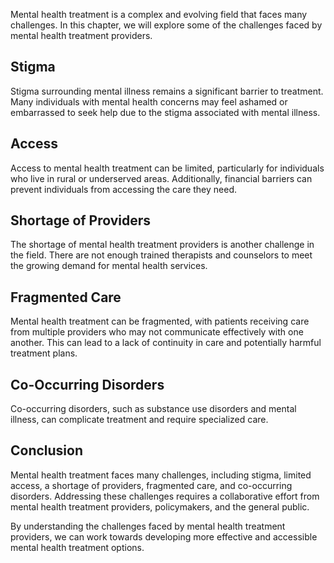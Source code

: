 
Mental health treatment is a complex and evolving field that faces many challenges. In this chapter, we will explore some of the challenges faced by mental health treatment providers.

Stigma
------

Stigma surrounding mental illness remains a significant barrier to treatment. Many individuals with mental health concerns may feel ashamed or embarrassed to seek help due to the stigma associated with mental illness.

Access
------

Access to mental health treatment can be limited, particularly for individuals who live in rural or underserved areas. Additionally, financial barriers can prevent individuals from accessing the care they need.

Shortage of Providers
---------------------

The shortage of mental health treatment providers is another challenge in the field. There are not enough trained therapists and counselors to meet the growing demand for mental health services.

Fragmented Care
---------------

Mental health treatment can be fragmented, with patients receiving care from multiple providers who may not communicate effectively with one another. This can lead to a lack of continuity in care and potentially harmful treatment plans.

Co-Occurring Disorders
----------------------

Co-occurring disorders, such as substance use disorders and mental illness, can complicate treatment and require specialized care.

Conclusion
----------

Mental health treatment faces many challenges, including stigma, limited access, a shortage of providers, fragmented care, and co-occurring disorders. Addressing these challenges requires a collaborative effort from mental health treatment providers, policymakers, and the general public.

By understanding the challenges faced by mental health treatment providers, we can work towards developing more effective and accessible mental health treatment options.
